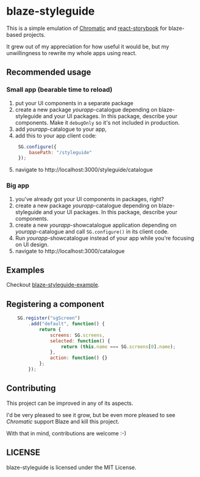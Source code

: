 # blaze-styleguide

This is a simple emulation of
[Chromatic](https://github.com/meteor/chromatic) and
[react-storybook](https://github.com/kadirahq/react-storybook)
for blaze-based projects.

It grew out of my appreciation for how useful it would be,
but my unwillingness to rewrite my whole apps using react.

## Recommended usage

### Small app (bearable time to reload)

1. put your UI components in a separate package
2. create a new package *yourapp*-catalogue depending on blaze-styleguide and your
   UI packages. In this package, describe your components.
   Make it `debugOnly` so it's not included in production.
3. add *yourapp*-catalogue to your app,
4. add this to your app client code:
   ```javascript
	SG.configure({
		basePath: "/styleguide"
	});
   ```
5. navigate to http://localhost:3000/styleguide/catalogue

### Big app

1. you've already got your UI components in packages, right?
2. create a new package *yourapp*-catalogue depending on blaze-styleguide and your
   UI packages. In this package, describe your components.
3. create a new *yourapp*-showcatalogue application depending on *yourapp*-catalogue and call `SG.configure()`
   in its client code.
4. Run *yourapp*-showcatalogue instead of your app while you're focusing on UI design.
5. navigate to http://localhost:3000/catalogue

## Examples

Checkout [blaze-styleguide-example](https://github.com/elelay/meteor-blaze-styleguide-example).

## Registering a component


```javascript
	SG.register("sgScreen")
		.add("default", function() {
			return {
				screens: SG.screens,
				selected: function() {
					return (this.name === SG.screens[0].name);
				},
				action: function() {}
			};
		});
```

## Contributing

This project can be improved in any of its aspects.

I'd be very pleased to see it grow, but be even more pleased to see *Chromatic* support Blaze
and kill this project.

With that in mind, contributions are welcome :-)

## LICENSE

blaze-styleguide is licensed under the MIT License.
